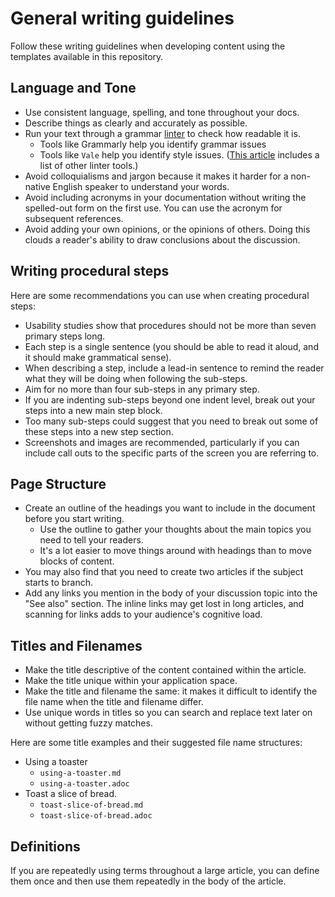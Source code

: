 # General writing guidelines

Follow these writing guidelines when developing content using the templates available in this repository.

## Language and Tone

* Use consistent language, spelling, and tone throughout your docs.
* Describe things as clearly and accurately as possible.
* Run your text through a grammar [linter](https://en.wikipedia.org/wiki/Lint_(software)) to check how readable it is.
  * Tools like Grammarly help you identify grammar issues
  * Tools like `Vale` help you identify style issues. ([This article](https://hackernoon.com/lint-lint-and-away-linters-for-the-english-language-70f4b22cc73c) includes a list of other linter tools.)
* Avoid colloquialisms and jargon because it makes it harder for a non-native English speaker to understand your words.
* Avoid including acronyms in your documentation without writing the spelled-out form on the first use. You can use the acronym for subsequent references.
* Avoid adding your own opinions, or the opinions of others. Doing this clouds a reader's ability to draw conclusions about the discussion.

## Writing procedural steps

Here are some recommendations you can use when creating procedural steps:

* Usability studies show that procedures should not be more than seven primary steps long.
* Each step is a single sentence (you should be able to read it aloud, and it should make grammatical sense).
* When describing a step, include a lead-in sentence to remind the reader what they will be doing when following the sub-steps.
* Aim for no more than four sub-steps in any primary step.
* If you are indenting sub-steps beyond one indent level, break out your steps into a new main step block.
* Too many sub-steps could suggest that you need to break out some of these steps into a new step section.
* Screenshots and images are recommended, particularly if you can include call outs to the specific parts of the screen you are referring to.

## Page Structure

* Create an outline of the headings you want to include in the document before you start writing.
  * Use the outline to gather your thoughts about the main topics you need to tell your readers.
  * It's a lot easier to move things around with headings than to move blocks of content.
* You may also find that you need to create two articles if the subject starts to branch.
* Add any links you mention in the body of your discussion topic into the "See also" section. The inline links may get lost in long articles, and scanning for links adds to your audience's cognitive load.

## Titles and Filenames

* Make the title descriptive of the content contained within the article.
* Make the title unique within your application space.
* Make the title and filename the same: it makes it difficult to identify the file name when the title and filename differ.
* Use unique words in titles so you can search and replace text later on without getting fuzzy matches.

Here are some title examples and their suggested file name structures:

* Using a toaster
  * `using-a-toaster.md`
  * `using-a-toaster.adoc`
* Toast a slice of bread.
  * `toast-slice-of-bread.md`
  * `toast-slice-of-bread.adoc`

## Definitions

If you are repeatedly using terms throughout a large article, you can define them once and then use them repeatedly in the body of the article.
